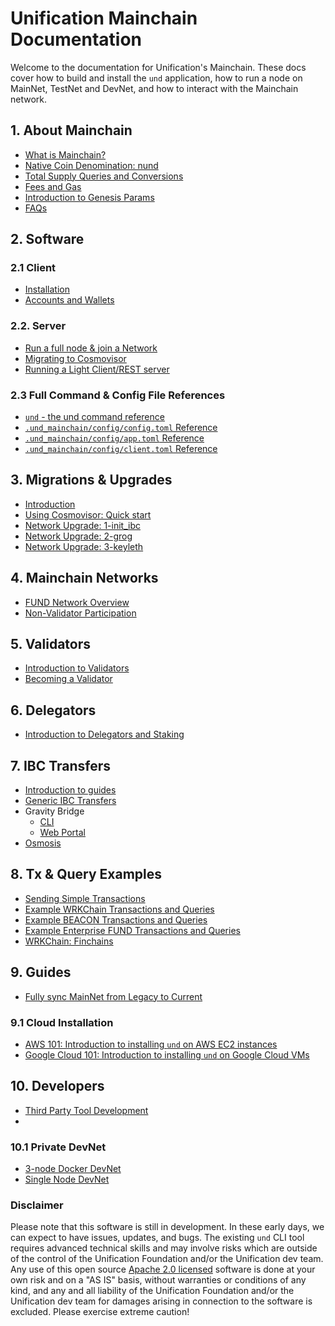 # Unification Mainchain Documentation

Welcome to the documentation for Unification's Mainchain. These docs
cover how to build and install the `und` application, how to run a node on MainNet, TestNet and DevNet, and how 
to interact with the Mainchain network.

## 1. About Mainchain

- [What is Mainchain?](introduction/about-mainchain)
- [Native Coin Denomination: nund](introduction/denomination)
- [Total Supply Queries and Conversions](introduction/total-supply)
- [Fees and Gas](introduction/fees-and-gas)
- [Introduction to Genesis Params](introduction/genesis-settings)
- [FAQs](introduction/faqs)

## 2. Software

### 2.1 Client

- [Installation](software/installation)
- [Accounts and Wallets](software/accounts-wallets)

### 2.2. Server

- [Run a full node & join a Network](software/cosmovisor/install_und_with_cosmovisor)
- [Migrating to Cosmovisor](migrations/cosmovisor)
- [Running a Light Client/REST server](software/light-client-rpc)

### 2.3 Full Command & Config File References

- [`und` - the und command reference](und_cmd/und)
- [`.und_mainchain/config/config.toml` Reference](software/und-mainchain-config-ref)
- [`.und_mainchain/config/app.toml` Reference](software/und-mainchain-app-config-ref)
- [`.und_mainchain/config/client.toml` Reference](software/und-mainchain-client-config-ref)

## 3. Migrations & Upgrades

- [Introduction](migrations)
- [Using Cosmovisor: Quick start](migrations/cosmovisor)
- [Network Upgrade: 1-init_ibc](migrations/1-init_ibc_upgrade)
- [Network Upgrade: 2-grog](migrations/2-grog_upgrade)
- [Network Upgrade: 3-keyleth](migrations/3-keyleth_upgrade)

## 4. Mainchain Networks

- [FUND Network Overview](networks/overview)
- [Non-Validator Participation](networks/participation)

## 5. Validators

- [Introduction to Validators](introduction/validators)
- [Becoming a Validator](networks/become-validator)

## 6. Delegators

- [Introduction to Delegators and Staking](introduction/delegators)

## 7. IBC Transfers

- [Introduction to guides](ibc)
- [Generic IBC Transfers](ibc/generic)
- Gravity Bridge
  - [CLI](ibc/gravity-bridge/cli)
  - [Web Portal](ibc/gravity-bridge/web-portal)
- [Osmosis](ibc/osmosis)

## 8. Tx & Query Examples

- [Sending Simple Transactions](examples/transactions)
- [Example WRKChain Transactions and Queries](examples/wrkchain)
- [Example BEACON Transactions and Queries](examples/beacon)
- [Example Enterprise FUND Transactions and Queries](examples/enterprise-fund)
- [WRKChain: Finchains](examples/finchain)

## 9. Guides

- [Fully sync MainNet from Legacy to Current](guides/legacy-to-current)

### 9.1 Cloud Installation

- [AWS 101: Introduction to installing `und` on AWS EC2 instances](guides/cloud/install-aws)
- [Google Cloud 101: Introduction to installing `und` on Google Cloud VMs](guides/cloud/install-gc)

## 10. Developers

- [Third Party Tool Development](developers/third-party)
- 
### 10.1 Private DevNet

- [3-node Docker DevNet](networks/devnet/local-devnet-docker)
- [Single Node DevNet](networks/devnet/single-node-devnet)

### Disclaimer

Please note that this software is still in development. In these early days, we can expect to have issues, updates, and
bugs. The existing `und` CLI tool requires advanced technical skills and may involve risks which are
outside of the control of the Unification Foundation and/or the Unification dev team. Any use of this open
source [Apache 2.0 licensed](https://github.com/unification-com/mainchain/blob/master/LICENSE) software is done at your
own risk and on a "AS IS" basis, without warranties or conditions of any kind, and any and all liability of the
Unification Foundation and/or the Unification dev team for damages arising in connection to the software is excluded.
Please exercise extreme caution!
